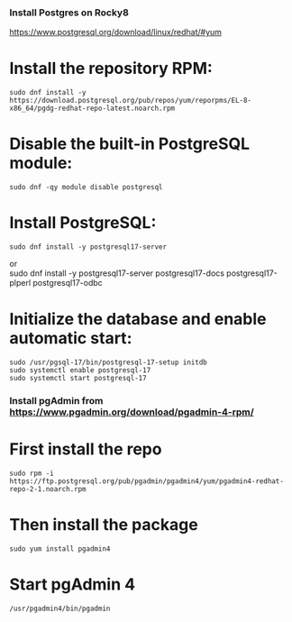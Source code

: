 ### Install Postgres on Rocky8  
https://www.postgresql.org/download/linux/redhat/#yum  

# Install the repository RPM:

    sudo dnf install -y https://download.postgresql.org/pub/repos/yum/reporpms/EL-8-x86_64/pgdg-redhat-repo-latest.noarch.rpm  

# Disable the built-in PostgreSQL module:  

    sudo dnf -qy module disable postgresql  

# Install PostgreSQL:  

    sudo dnf install -y postgresql17-server  
or    
    sudo dnf install -y postgresql17-server postgresql17-docs postgresql17-plperl postgresql17-odbc

# Initialize the database and enable automatic start:  

    sudo /usr/pgsql-17/bin/postgresql-17-setup initdb  
    sudo systemctl enable postgresql-17  
    sudo systemctl start postgresql-17  

### Install pgAdmin from https://www.pgadmin.org/download/pgadmin-4-rpm/  

# First install the repo  
  
    sudo rpm -i https://ftp.postgresql.org/pub/pgadmin/pgadmin4/yum/pgadmin4-redhat-repo-2-1.noarch.rpm  

# Then install the package  
  
    sudo yum install pgadmin4  

# Start pgAdmin 4

    /usr/pgadmin4/bin/pgadmin  
